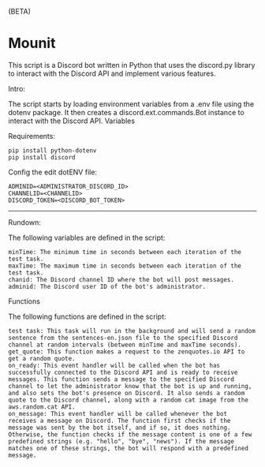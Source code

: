 (BETA)

# Mounit

This script is a Discord bot written in Python that uses the discord.py library to interact with the Discord API and implement various features.

Intro:

The script starts by loading environment variables from a .env file using the dotenv package. It then creates a discord.ext.commands.Bot instance to interact with the Discord API.
Variables

Requirements:

    pip install python-dotenv
    pip install discord

Config the edit dotENV file:

    ADMINID=<ADMINISTRATOR_DISCORD_ID>
    CHANNELID=<CHANNELID>
    DISCORD_TOKEN=<DISCORD_BOT_TOKEN>

__________________________________________________

Rundown:

The following variables are defined in the script:

    minTime: The minimum time in seconds between each iteration of the test task.
    maxTime: The maximum time in seconds between each iteration of the test task.
    chanid: The Discord channel ID where the bot will post messages.
    adminid: The Discord user ID of the bot's administrator.

Functions

The following functions are defined in the script:

    test task: This task will run in the background and will send a random sentence from the sentences-en.json file to the specified Discord channel at random intervals (between minTime and maxTime seconds).
    get_quote: This function makes a request to the zenquotes.io API to get a random quote.
    on_ready: This event handler will be called when the bot has successfully connected to the Discord API and is ready to receive messages. This function sends a message to the specified Discord channel to let the administrator know that the bot is up and running, and also sets the bot's presence on Discord. It also sends a random quote to the Discord channel, along with a random cat image from the aws.random.cat API.
    on_message: This event handler will be called whenever the bot receives a message on Discord. The function first checks if the message was sent by the bot itself, and if so, it does nothing. Otherwise, the function checks if the message content is one of a few predefined strings (e.g. "hello", "bye", "news"). If the message matches one of these strings, the bot will respond with a predefined message.
